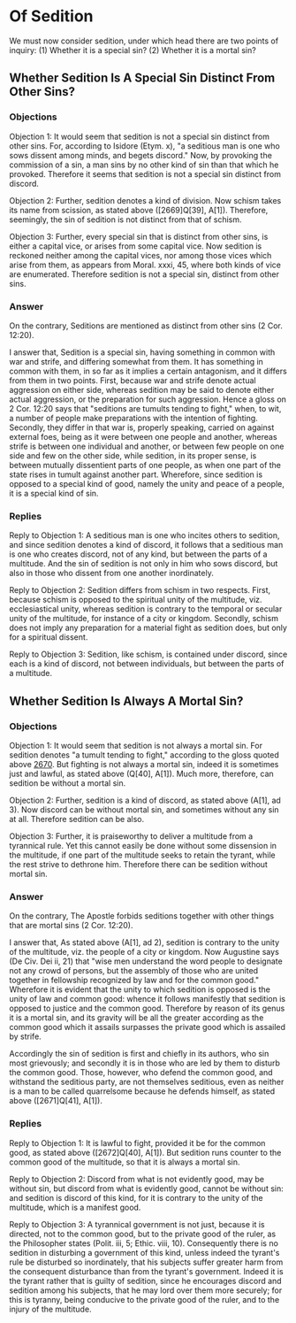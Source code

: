 # Of Sedition

We must now consider sedition, under which head there are two points of inquiry:
(1) Whether it is a special sin?
(2) Whether it is a mortal sin?
## Whether Sedition Is A Special Sin Distinct From Other Sins?

### Objections

Objection 1: It would seem that sedition is not a special sin distinct from other sins. For, according to Isidore (Etym. x), "a seditious man is one who sows dissent among minds, and begets discord." Now, by provoking the commission of a sin, a man sins by no other kind of sin than that which he provoked. Therefore it seems that sedition is not a special sin distinct from discord.

Objection 2: Further, sedition denotes a kind of division. Now schism takes its name from scission, as stated above ([2669]Q[39], A[1]). Therefore, seemingly, the sin of sedition is not distinct from that of schism.

Objection 3: Further, every special sin that is distinct from other sins, is either a capital vice, or arises from some capital vice. Now sedition is reckoned neither among the capital vices, nor among those vices which arise from them, as appears from Moral. xxxi, 45, where both kinds of vice are enumerated. Therefore sedition is not a special sin, distinct from other sins.

### Answer

On the contrary, Seditions are mentioned as distinct from other sins (2 Cor. 12:20).

I answer that, Sedition is a special sin, having something in common with war and strife, and differing somewhat from them. It has something in common with them, in so far as it implies a certain antagonism, and it differs from them in two points. First, because war and strife denote actual aggression on either side, whereas sedition may be said to denote either actual aggression, or the preparation for such aggression. Hence a gloss on 2 Cor. 12:20 says that "seditions are tumults tending to fight," when, to wit, a number of people make preparations with the intention of fighting. Secondly, they differ in that war is, properly speaking, carried on against external foes, being as it were between one people and another, whereas strife is between one individual and another, or between few people on one side and few on the other side, while sedition, in its proper sense, is between mutually dissentient parts of one people, as when one part of the state rises in tumult against another part. Wherefore, since sedition is opposed to a special kind of good, namely the unity and peace of a people, it is a special kind of sin.

### Replies

Reply to Objection 1: A seditious man is one who incites others to sedition, and since sedition denotes a kind of discord, it follows that a seditious man is one who creates discord, not of any kind, but between the parts of a multitude. And the sin of sedition is not only in him who sows discord, but also in those who dissent from one another inordinately.

Reply to Objection 2: Sedition differs from schism in two respects. First, because schism is opposed to the spiritual unity of the multitude, viz. ecclesiastical unity, whereas sedition is contrary to the temporal or secular unity of the multitude, for instance of a city or kingdom. Secondly, schism does not imply any preparation for a material fight as sedition does, but only for a spiritual dissent.

Reply to Objection 3: Sedition, like schism, is contained under discord, since each is a kind of discord, not between individuals, but between the parts of a multitude.
## Whether Sedition Is Always A Mortal Sin?

### Objections

Objection 1: It would seem that sedition is not always a mortal sin. For sedition denotes "a tumult tending to fight," according to the gloss quoted above [2670](A[1]). But fighting is not always a mortal sin, indeed it is sometimes just and lawful, as stated above (Q[40], A[1]). Much more, therefore, can sedition be without a mortal sin.

Objection 2: Further, sedition is a kind of discord, as stated above (A[1], ad 3). Now discord can be without mortal sin, and sometimes without any sin at all. Therefore sedition can be also.

Objection 3: Further, it is praiseworthy to deliver a multitude from a tyrannical rule. Yet this cannot easily be done without some dissension in the multitude, if one part of the multitude seeks to retain the tyrant, while the rest strive to dethrone him. Therefore there can be sedition without mortal sin.

### Answer

On the contrary, The Apostle forbids seditions together with other things that are mortal sins (2 Cor. 12:20).

I answer that, As stated above (A[1], ad 2), sedition is contrary to the unity of the multitude, viz. the people of a city or kingdom. Now Augustine says (De Civ. Dei ii, 21) that "wise men understand the word people to designate not any crowd of persons, but the assembly of those who are united together in fellowship recognized by law and for the common good." Wherefore it is evident that the unity to which sedition is opposed is the unity of law and common good: whence it follows manifestly that sedition is opposed to justice and the common good. Therefore by reason of its genus it is a mortal sin, and its gravity will be all the greater according as the common good which it assails surpasses the private good which is assailed by strife.

Accordingly the sin of sedition is first and chiefly in its authors, who sin most grievously; and secondly it is in those who are led by them to disturb the common good. Those, however, who defend the common good, and withstand the seditious party, are not themselves seditious, even as neither is a man to be called quarrelsome because he defends himself, as stated above ([2671]Q[41], A[1]).

### Replies

Reply to Objection 1: It is lawful to fight, provided it be for the common good, as stated above ([2672]Q[40], A[1]). But sedition runs counter to the common good of the multitude, so that it is always a mortal sin.

Reply to Objection 2: Discord from what is not evidently good, may be without sin, but discord from what is evidently good, cannot be without sin: and sedition is discord of this kind, for it is contrary to the unity of the multitude, which is a manifest good.

Reply to Objection 3: A tyrannical government is not just, because it is directed, not to the common good, but to the private good of the ruler, as the Philosopher states (Polit. iii, 5; Ethic. viii, 10). Consequently there is no sedition in disturbing a government of this kind, unless indeed the tyrant's rule be disturbed so inordinately, that his subjects suffer greater harm from the consequent disturbance than from the tyrant's government. Indeed it is the tyrant rather that is guilty of sedition, since he encourages discord and sedition among his subjects, that he may lord over them more securely; for this is tyranny, being conducive to the private good of the ruler, and to the injury of the multitude.
